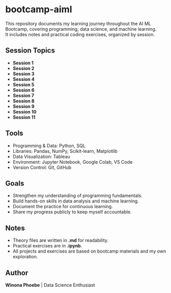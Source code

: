# bootcamp-aiml
This repository documents my learning journey throughout the AI ML Bootcamp, covering programming, data science, and machine learning.  
It includes notes and practical coding exercises, organized by session.

## Session Topics
  - **Session 1**
  - **Session 2**
  - **Session 3**
  - **Session 4**
  - **Session 5**
  - **Session 6**
  - **Session 7**
  - **Session 8**
  - **Session 9**
  - **Session 10**
  - **Session 11**

## Tools
  - Programming & Data: Python, SQL
  - Libraries: Pandas, NumPy, Scikit-learn, Matplotlib
  - Data Visualization: Tableau
  - Environment: Jupyter Notebook, Google Colab, VS Code
  - Version Control: Git, GitHub

## Goals
  - Strengthen my understanding of programming fundamentals.  
  - Build hands-on skills in data analysis and machine learning.
  - Document the practice for continuous learning.
  - Share my progress publicly to keep myself accountable.  

## Notes
  - Theory files are written in **.md** for readability.
  - Practical exercises are in **.ipynb**.
  - All projects and exercises are based on bootcamp materials and my own exploration.

## Author
**Winona Phoebe** | Data Science Enthusiast 

